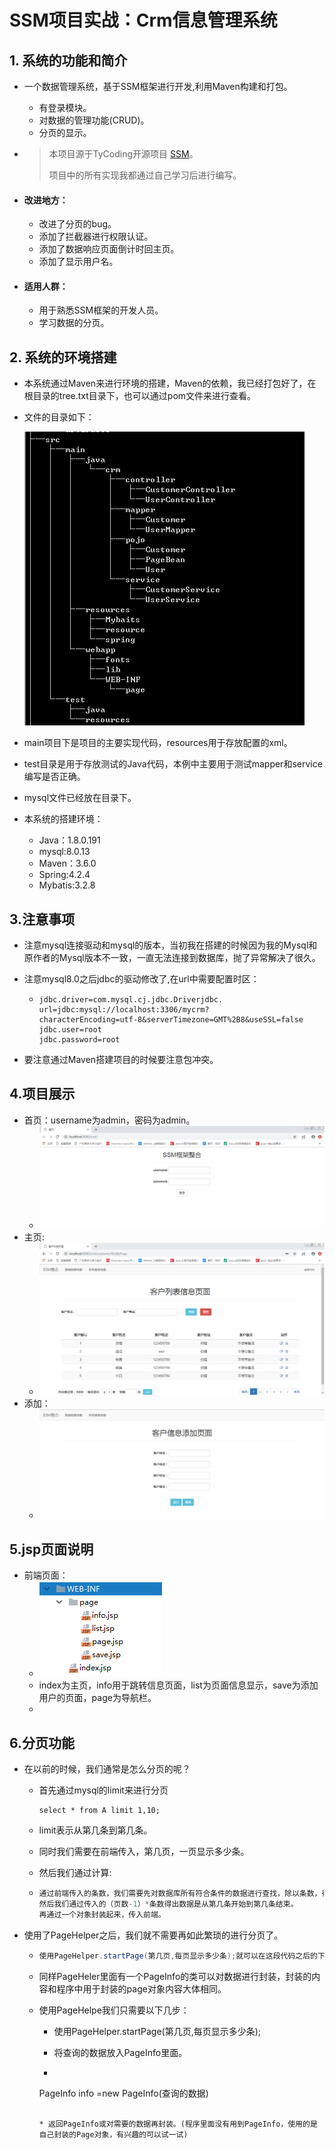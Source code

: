 # SSM项目实战：Crm信息管理系统

## 1. 系统的功能和简介

* 一个数据管理系统，基于SSM框架进行开发,利用Maven构建和打包。

  + 有登录模块。
  + 对数据的管理功能(CRUD)。
  + 分页的显示。

* > 本项目源于TyCoding开源项目 [SSM](https://github.com/TyCoding/ssm)。
  >
  > 项目中的所有实现我都通过自己学习后进行编写。

* #### 改进地方：

  + 改进了分页的bug。
  + 添加了拦截器进行权限认证。
  + 添加了数据响应页面倒计时回主页。
  + 添加了显示用户名。

* #### 适用人群：

  + 用于熟悉SSM框架的开发人员。
  + 学习数据的分页。

## 2. 系统的环境搭建

* 本系统通过Maven来进行环境的搭建，Maven的依赖，我已经打包好了，在根目录的tree.txt目录下，也可以通过pom文件来进行查看。

* 文件的目录如下：

   <img src="/img/src.png"  >  

* main项目下是项目的主要实现代码，resources用于存放配置的xml。

* test目录是用于存放测试的Java代码，本例中主要用于测试mapper和service编写是否正确。

* mysql文件已经放在目录下。

* 本系统的搭建环境：

  * Java：1.8.0.191
  * mysql:8.0.13
  * Maven：3.6.0
  * Spring:4.2.4
  * Mybatis:3.2.8

## 3.注意事项

* 注意mysql连接驱动和mysql的版本，当初我在搭建的时候因为我的Mysql和原作者的Mysql版本不一致，一直无法连接到数据库，抛了异常解决了很久。

* 注意mysql8.0之后jdbc的驱动修改了,在url中需要配置时区：

  * ```mysql
    jdbc.driver=com.mysql.cj.jdbc.Driverjdbc.
    url=jdbc:mysql://localhost:3306/mycrm?
    characterEncoding=utf-8&serverTimezone=GMT%2B8&useSSL=false
    jdbc.user=root
    jdbc.password=root
    ```

* 要注意通过Maven搭建项目的时候要注意包冲突。



## 4.项目展示

* 首页：username为admin，密码为admin。
  * <img src="/img/首页.png" />
* 主页:
  * <img src="/img/主页.png" />
* 添加：
  * <img src="/img/添加.png" />

## 5.jsp页面说明

* 前端页面：
  *  <img src="/img/前端页面.png" />
  * index为主页，info用于跳转信息页面，list为页面信息显示，save为添加用户的页面，page为导航栏。
  * 

## 6.分页功能

* 在以前的时候，我们通常是怎么分页的呢？

  * 首先通过mysql的limit来进行分页

    ```mysql
    select * from A limit 1,10;
    ```

  * limit表示从第几条到第几条。

  * 同时我们需要在前端传入，第几页，一页显示多少条。

  * 然后我们通过计算:

  * ```Java
    通过前端传入的条数，我们需要先对数据库所有符合条件的数据进行查找，除以条数，得出总页数。
    然后我们通过传入的（页数-1）*条数得出数据是从第几条开始到第几条结束。
    再通过一个对象封装起来，传入前端。
    ```

* 使用了PageHelper之后，我们就不需要再如此繁琐的进行分页了。

  * ```Java
    使用PageHelper.startPage(第几页,每页显示多少条);就可以在这段代码之后的下一个查询的数据就会自动分页。
    ```

  * 同样PageHeler里面有一个PageInfo的类可以对数据进行封装，封装的内容和程序中用于封装的page对象内容大体相同。

  * 使用PageHelpe我们只需要以下几步：

    * 使用PageHelper.startPage(第几页,每页显示多少条);

    * 将查询的数据放入PageInfo里面。

    *  ```
      PageInfo info =new PageInfo(查询的数据)
      ```

    * 返回PageInfo或对需要的数据再封装。(程序里面没有用到PageInfo，使用的是自己封装的Page对象，有兴趣的可以试一试)

